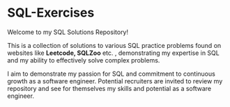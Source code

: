 # SQL-Exercises

Welcome to my SQL Solutions Repository! 

This is a collection of solutions to various SQL practice problems found on websites like **Leetcode, SQLZoo** etc. , demonstrating my expertise in SQL and my ability to effectively solve complex problems.

I aim to demonstrate my passion for SQL and commitment to continuous growth as a software engineer. Potential recruiters are invited to review my repository and see for themselves my skills and potential as a software engineer.
